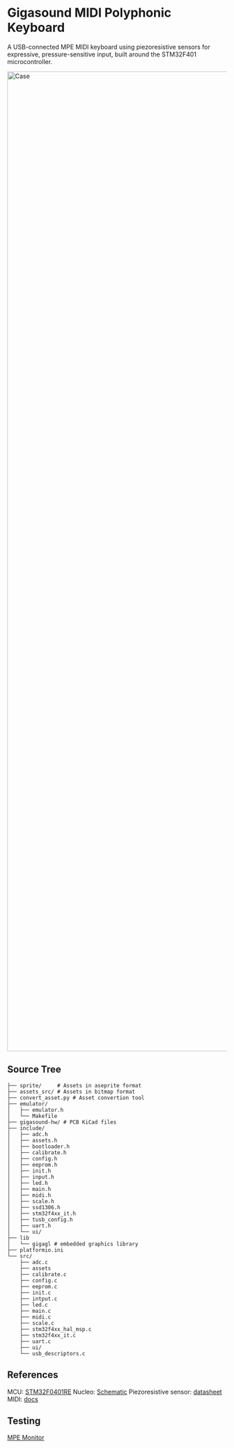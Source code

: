 # Gigasound MIDI Polyphonic Keyboard

A USB-connected MPE MIDI keyboard using piezoresistive sensors for expressive, pressure-sensitive input, built around the STM32F401 microcontroller.

<img width="2439" height="2252" alt="Case" src="https://github.com/user-attachments/assets/f3a12c76-3afd-41f1-8cbc-73c5987d0764" />

## Source Tree

```
├── sprite/     # Assets in aseprite format
├── assets_src/ # Assets in bitmap format 
├── convert_asset.py # Asset convertion tool
├── emulator/
│   ├── emulator.h
│   └── Makefile
├── gigasound-hw/ # PCB KiCad files
├── include/
│   ├── adc.h
│   ├── assets.h
│   ├── bootloader.h
│   ├── calibrate.h
│   ├── config.h
│   ├── eeprom.h
│   ├── init.h
│   ├── input.h
│   ├── led.h
│   ├── main.h
│   ├── midi.h
│   ├── scale.h
│   ├── ssd1306.h
│   ├── stm32f4xx_it.h
│   ├── tusb_config.h
│   ├── uart.h
│   └── ui/
├── lib
│   └── gigagl # embedded graphics library
├── platformio.ini 
└── src/
    ├── adc.c
    ├── assets
    ├── calibrate.c
    ├── config.c
    ├── eeprom.c
    ├── init.c
    ├── intput.c
    ├── led.c
    ├── main.c
    ├── midi.c
    ├── scale.c
    ├── stm32f4xx_hal_msp.c
    ├── stm32f4xx_it.c
    ├── uart.c
    ├── ui/               
    └── usb_descriptors.c
```


## References

MCU: [STM32F0401RE](https://www.st.com/resource/en/datasheet/stm32f401re.pdf)
Nucleo: [Schematic](https://www.st.com/resource/en/schematic_pack/mb1136-default-c04_schematic.pdf)
Piezoresistive sensor: [datasheet](https://cdn2.hubspot.net/hubfs/3899023/Interlinkelectronics%20November2017/Docs/Datasheet_FSR.pdf)
MIDI: [docs](file:///home/nik/Downloads/M1-100-UM_v1-1_MIDI_Polyphonic_Expression_Specification.pdf)

## Testing

[MPE Monitor](https://studiocode.dev/mpe-monitor/)